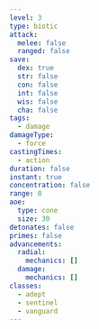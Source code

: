 ```yaml
---
level: 3
type: biotic
attack:
  melee: false
  ranged: false
save:
  dex: true
  str: false
  con: false
  int: false
  wis: false
  cha: false
tags:
  - damage
damageType:
  - force
castingTimes:
  - action
duration: false
instant: true
concentration: false
range: 0
aoe:
  type: cone
  size: 30
detonates: false
primes: false
advancements:
  radial:
    mechanics: []
  damage:
    mechanics: []
classes:
  - adept
  - sentinel
  - vanguard
---
```

